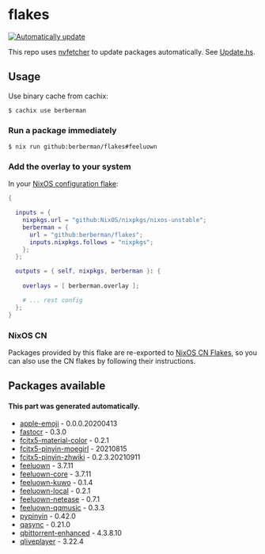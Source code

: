 # flakes

[![Automatically update](https://github.com/berberman/flakes/actions/workflows/nvfetcher.yaml/badge.svg)](https://github.com/berberman/flakes/actions/workflows/nvfetcher.yaml)

This repo uses [nvfetcher](https://github.com/berberman/nvfetcher) to update packages automatically.
See [Update.hs](Update.hs).

## Usage

Use binary cache from cachix:

```
$ cachix use berberman
```

### Run a package immediately

```
$ nix run github:berberman/flakes#feeluown
```

### Add the overlay to your system

In your [NixOS configuration flake](https://www.tweag.io/blog/2020-07-31-nixos-flakes/):

```nix
{

  inputs = {
    nixpkgs.url = "github:NixOS/nixpkgs/nixos-unstable";
    berberman = {
      url = "github:berberman/flakes";
      inputs.nixpkgs.follows = "nixpkgs";
    };
  };

  outputs = { self, nixpkgs, berberman }: {
  
    overlays = [ berberman.overlay ];

    # ... rest config
  };
}
```

### NixOS CN

Packages provided by this flake are re-exported to [NixOS CN Flakes](https://github.com/nixos-cn/flakes),
so you can also use the CN flakes by following their instructions.

## Packages available

#### This part was generated automatically.

* [apple-emoji](https://github.com/samuelngs/apple-emoji-linux) - 0.0.0.20200413
* [fastocr](https://github.com/BruceZhang1993/FastOCR) - 0.3.0
* [fcitx5-material-color](https://github.com/hosxy/Fcitx5-Material-Color) - 0.2.1
* [fcitx5-pinyin-moegirl](https://github.com/outloudvi/mw2fcitx) - 20210815
* [fcitx5-pinyin-zhwiki](https://github.com/felixonmars/fcitx5-pinyin-zhwiki) - 0.2.3.20210911
* [feeluown](https://github.com/feeluown/FeelUOwn) - 3.7.11
* [feeluown-core](https://github.com/feeluown/FeelUOwn) - 3.7.11
* [feeluown-kuwo](https://github.com/feeluown/feeluown-kuwo) - 0.1.4
* [feeluown-local](https://github.com/feeluown/feeluown-local) - 0.2.1
* [feeluown-netease](https://github.com/feeluown/feeluown-netease) - 0.7.1
* [feeluown-qqmusic](https://github.com/feeluown/feeluown-qqmusic) - 0.3.3
* [pypinyin](https://github.com/mozillazg/python-pinyin) - 0.42.0
* [qasync](https://github.com/CabbageDevelopment/qasync) - 0.21.0
* [qbittorrent-enhanced](https://github.com/c0re100/qBittorrent-Enhanced-Edition) - 4.3.8.10
* [qliveplayer](https://github.com/IsoaSFlus/QLivePlayer) - 3.22.4

